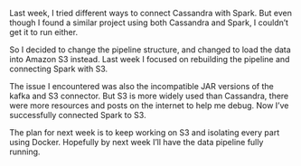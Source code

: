 Last week, I tried different ways to connect Cassandra with Spark. But even though I found a similar project using both Cassandra and Spark, I couldn’t get it to run either.

So I decided to change the pipeline structure, and changed to load the data into Amazon S3 instead. Last week I focused on rebuilding the pipeline and connecting Spark with S3.

The issue I encountered was also the incompatible JAR versions of the kafka and S3 connector. But S3 is more widely used than Cassandra, there were more resources and posts on the internet to help me debug. Now I’ve successfully connected Spark to S3.

The plan for next week is to keep working on S3 and isolating every part using Docker. Hopefully by next week I’ll have the data pipeline fully running.